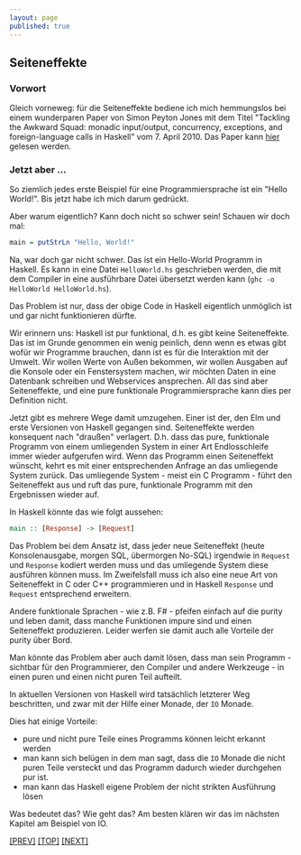 ```yaml
---
layout: page
published: true
---
```



Seiteneffekte
-----------------

### Vorwort
Gleich vorneweg: für die Seiteneffekte bediene ich mich hemmungslos bei einem wunderparen Paper von Simon Peyton Jones mit dem Titel "Tackling the Awkward Squad: monadic input/output, concurrency, exceptions, and foreign-language calls in Haskell" vom 7. April 2010. Das Paper kann [hier](https://www.microsoft.com/en-us/research/wp-content/uploads/2016/07/mark.pdf) gelesen werden.


### Jetzt aber ...

So ziemlich jedes erste Beispiel für eine Programmiersprache ist ein "Hello World!". Bis jetzt habe ich mich darum gedrückt.

Aber warum eigentlich? Kann doch nicht so schwer sein! Schauen wir doch mal:

```haskell
main = putStrLn "Hello, World!"
```

Na, war doch gar nicht schwer. Das ist ein Hello-World Programm in Haskell. Es kann in eine Datei `HelloWorld.hs` geschrieben werden, die mit dem Compiler in eine ausführbare Datei übersetzt werden kann (`ghc -o HelloWorld HelloWorld.hs`).

Das Problem ist nur, dass der obige Code in Haskell eigentlich unmöglich ist und gar nicht funktionieren dürfte.

Wir erinnern uns: Haskell ist pur funktional, d.h. es gibt keine Seiteneffekte. Das ist im Grunde genommen ein wenig peinlich, denn wenn es etwas gibt wofür wir Programme brauchen, dann ist es für die Interaktion mit der Umwelt. Wir wollen Werte von Außen bekommen, wir wollen Ausgaben auf die Konsole oder ein Fenstersystem machen, wir möchten Daten in eine Datenbank schreiben und Webservices ansprechen. All das sind aber Seiteneffekte, und eine pure funktionale Programmiersprache kann dies per Definition nicht.

Jetzt gibt es mehrere Wege damit umzugehen. Einer ist der, den Elm und erste Versionen von Haskell gegangen sind. Seiteneffekte werden konsequent nach "draußen" verlagert. D.h. dass das pure, funktionale Programm von einem umliegenden System in einer Art Endlosschleife immer wieder aufgerufen wird. Wenn das Programm einen Seiteneffekt wünscht, kehrt es mit einer entsprechenden Anfrage an das umliegende System zurück. Das umliegende System - meist ein C Programm - führt den Seiteneffekt aus und ruft das pure, funktionale Programm mit den Ergebnissen wieder auf. 

In Haskell könnte das wie folgt aussehen:

```haskell
main :: [Response] -> [Request]
```

Das Problem bei dem Ansatz ist, dass jeder neue Seiteneffekt (heute Konsolenausgabe, morgen SQL, übermorgen No-SQL) irgendwie in `Request` und `Response` kodiert werden muss und das umliegende System diese ausführen können muss. Im Zweifelsfall muss ich also eine neue Art von Seiteneffekt in C oder C++ programmieren und in Haskell `Response` und `Request` entsprechend erweitern.

Andere funktionale Sprachen - wie z.B. F# - pfeifen einfach auf die purity und leben damit, dass manche Funktionen impure sind und einen Seiteneffekt produzieren. Leider werfen sie damit auch alle Vorteile der purity über Bord. 

Man könnte das Problem aber auch damit lösen, dass man sein Programm - sichtbar für den Programmierer, den Compiler und andere Werkzeuge - in einen puren und einen nicht puren Teil aufteilt. 

In aktuellen Versionen von Haskell wird tatsächlich letzterer Weg beschritten, und zwar mit der Hilfe einer Monade, der `IO` Monade.

Dies hat einige Vorteile:
- pure und nicht pure Teile eines Programms können leicht erkannt werden
- man kann sich belügen in dem man sagt, dass die `IO` Monade die nicht puren Teile versteckt und das Programm dadurch wieder durchgehen pur ist.
- man kann das Haskell eigene Problem der nicht strikten Ausführung lösen

Was bedeutet das? Wie geht das? Am besten klären wir das im nächsten Kapitel am Beispiel von IO.

[[PREV]](/haskell/Lazy) [[TOP]](/haskell/Preface) [[NEXT]](/haskell/Seiteneffekte-IO)



